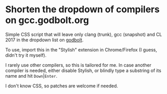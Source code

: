 # Shorten the dropdown of compilers on gcc.godbolt.org

Simple CSS script that will leave only clang (trunk), gcc (snapshot) and CL 2017 in the dropdown list on [godbolt](https://gcc.godbolt.org/).

To use, import this in the "Stylish" extension in Chrome/Firefox (I guess, didn't try it myself).

I rarely use other compilers, so this is tailored for me. In case another compiler is needed, either disable Stylish, or blindly type a substring of its name and hit `Down`|`Enter`.

I don't know CSS, so patches are welcome if needed.
